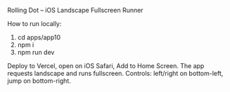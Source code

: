 Rolling Dot – iOS Landscape Fullscreen Runner

How to run locally:

1. cd apps/app10
2. npm i
3. npm run dev

Deploy to Vercel, open on iOS Safari, Add to Home Screen. The app requests landscape and runs fullscreen. Controls: left/right on bottom-left, jump on bottom-right.


